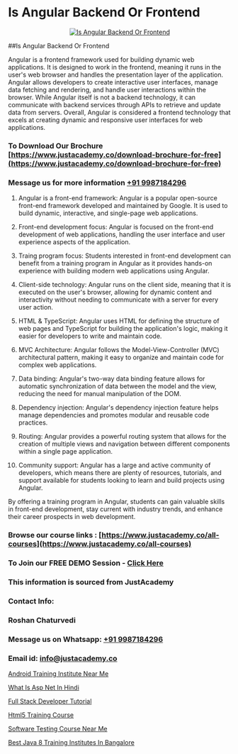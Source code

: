 # Is Angular Backend Or Frontend

<p align="center">
  <a href="https://justacademy.co/course-detail/angular-training">
    <img src="https://justacademy.co/storage2/course_image/1676637041_course_image.webp" alt="Is Angular Backend Or Frontend">
  </a>
</p>
##Is Angular Backend Or Frontend

Angular is a frontend framework used for building dynamic web applications. It is designed to work in the frontend, meaning it runs in the user's web browser and handles the presentation layer of the application. Angular allows developers to create interactive user interfaces, manage data fetching and rendering, and handle user interactions within the browser. While Angular itself is not a backend technology, it can communicate with backend services through APIs to retrieve and update data from servers. Overall, Angular is considered a frontend technology that excels at creating dynamic and responsive user interfaces for web applications.
### To Download Our Brochure [https://www.justacademy.co/download-brochure-for-free](https://www.justacademy.co/download-brochure-for-free)
### Message us for more information [+91 9987184296](https://api.whatsapp.com/send?phone=919987184296)
1) Angular is a front-end framework: Angular is a popular open-source front-end framework developed and maintained by Google. It is used to build dynamic, interactive, and single-page web applications.

2) Front-end development focus: Angular is focused on the front-end development of web applications, handling the user interface and user experience aspects of the application.

3) Traing program focus: Students interested in front-end development can benefit from a training program in Angular as it provides hands-on experience with building modern web applications using Angular.

4) Client-side technology: Angular runs on the client side, meaning that it is executed on the user's browser, allowing for dynamic content and interactivity without needing to communicate with a server for every user action.

5) HTML & TypeScript: Angular uses HTML for defining the structure of web pages and TypeScript for building the application's logic, making it easier for developers to write and maintain code.

6) MVC Architecture: Angular follows the Model-View-Controller (MVC) architectural pattern, making it easy to organize and maintain code for complex web applications.

7) Data binding: Angular's two-way data binding feature allows for automatic synchronization of data between the model and the view, reducing the need for manual manipulation of the DOM.

8) Dependency injection: Angular's dependency injection feature helps manage dependencies and promotes modular and reusable code practices.

9) Routing: Angular provides a powerful routing system that allows for the creation of multiple views and navigation between different components within a single page application.

10) Community support: Angular has a large and active community of developers, which means there are plenty of resources, tutorials, and support available for students looking to learn and build projects using Angular.

By offering a training program in Angular, students can gain valuable skills in front-end development, stay current with industry trends, and enhance their career prospects in web development.

### Browse our course links : [https://www.justacademy.co/all-courses](https://www.justacademy.co/all-courses) 
### To Join our FREE DEMO Session - [Click Here](https://www.justacademy.co/register-for-course-demo)


### This information is sourced from JustAcademy
### Contact Info:
### Roshan Chaturvedi
### Message us on Whatsapp: [+91 9987184296](https://api.whatsapp.com/send?phone=919987184296)
### Email id: [info@justacademy.co](mailto:info@justacademy.co)
                
[Android Training Institute Near Me](https://www.linkedin.com/pulse/android-training-institute-near-me-justacademy-bay-area-rntmf/)

[What Is Asp Net In Hindi](https://www.linkedin.com/pulse/what-asp-net-hindi-justacademy-pune-cspdc?trackingId=S7oqokuwMgllFigxGXF%2BgA%3D%3D&lipi=urn%3Ali%3Apage%3Ad_flagship3_company_admin%3B29WLpZO4T7eqWsLqmXNgZw%3D%3D)

[Full Stack Developer Tutorial](https://medium.com/@akanshapatil/full-stack-developer-tutorial-a136e6edfe6f)

[Html5 Training Course](https://medium.com/@akanshapatil/html5-training-course-a7cd91452805)

[Software Testing Course Near Me](https://justacademyin.github.io/justacademy/software-testing-course-near-me)

[Best Java 8 Training Institutes In Bangalore](https://justacademyin.github.io/justacademy/best-java-8-training-institutes-in-bangalore)


